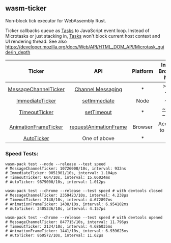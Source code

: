 wasm-ticker
---
Non-block tick executor for WebAssembly Rust.

Ticker callbacks queue as [Tasks] to JavaScript event loop.
Instead of Microtasks or just stacking in,
[Tasks] won't block current host context and UI rendering thread.
See also https://developer.mozilla.org/docs/Web/API/HTML_DOM_API/Microtask_guide/in_depth

[Tasks]: https://developer.mozilla.org/docs/Web/API/HTML_DOM_API/Microtask_guide

|                Ticker                 |           API           | Platform |      Interval<br/>Browser / Node      |
|:-------------------------------------:|:-----------------------:|:--------:|:-------------------------------------:|
|        [MessageChannelTicker]         |   [Channel Messaging]   |    *     |             \>4µs / \<1µs             |
|    [ImmediateTicker][TimerTickers]    |     [setImmediate]      |   Node   |                 \~1µs                 |
|     [TimeoutTicker][TimerTickers]     |      [setTimeout]       |    *     | [\~4ms][setTimeout interval] / \~14ms |
| [AnimationFrameTicker][TimerTickers]  | [requestAnimationFrame] | Browser  |          According to device          |
|             [AutoTicker]              |      One of above       |    *     |                  N/A                  |

[MessageChannelTicker]: src/ticker/message_channel.rs
[TimerTickers]: src/ticker/timers.rs
[AutoTicker]: src/ticker/auto.rs

[Channel Messaging]: https://developer.mozilla.org/docs/Web/API/Channel_Messaging_API
[setTimeout]: https://developer.mozilla.org/docs/Web/API/setTimeout
[requestAnimationFrame]: https://developer.mozilla.org/docs/Web/API/Window/requestAnimationFrame
[setImmediate]: https://nodejs.org/en-us/learn/asynchronous-work/understanding-setimmediate

[setTimeout interval]: https://developer.mozilla.org/docs/Web/API/setTimeout#reasons_for_delays_longer_than_specified

### Speed Tests:
```shell
wasm-pack test --node --release --test speed
# MessageChannelTicker: 10726000/10s, interval: 932ns
# ImmediateTicker: 9051901/10s, interval: 1.104µs
# TimeoutTicker: 664/10s, interval: 15.06024ms
# AutoTicker: 9879000/10s, interval: 1.012µs

wasm-pack test --chrome --release --test speed # with devtools closed
# MessageChannelTicker: 2359423/10s, interval: 4.238µs
# TimeoutTicker: 2140/10s, interval: 4.672897ms
# AnimationFrameTicker: 1438/10s, interval: 6.954102ms
# AutoTicker: 2405336/10s, interval: 4.157µs

wasm-pack test --chrome --release --test speed # with devtools opened
# MessageChannelTicker: 847715/10s, interval: 11.796µs
# TimeoutTicker: 2134/10s, interval: 4.686035ms
# AnimationFrameTicker: 1441/10s, interval: 6.939625ms
# AutoTicker: 860572/10s, interval: 11.62µs
```

